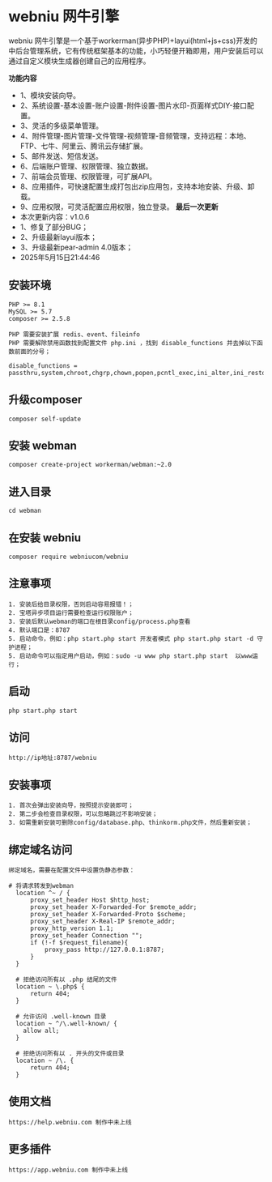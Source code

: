 # webniu 网牛引擎
webniu 网牛引擎是一个基于workerman(异步PHP)+layui(html+js+css)开发的中后台管理系统，它有传统框架基本的功能，小巧轻便开箱即用，用户安装后可以通过自定义模块生成器创建自己的应用程序。

**功能内容** 
* 1、模块安装向导。
* 2、系统设置-基本设置-账户设置-附件设置-图片水印-页面样式DIY-接口配置。
* 3、灵活的多级菜单管理。
* 4、附件管理-图片管理-文件管理-视频管理-音频管理，支持远程：本地、FTP、七牛、阿里云、腾讯云存储扩展。
* 5、邮件发送、短信发送。
* 6、后端账户管理、权限管理、独立数据。
* 7、前端会员管理、权限管理，可扩展API。
* 8、应用插件，可快速配置生成打包出zip应用包，支持本地安装、升级、卸载。
* 9、应用权限，可灵活配置应用权限，独立登录。
**最后一次更新** 
* 本次更新内容：v1.0.6
* 1、修复了部分BUG；
* 2、升级最新layui版本；
* 3、升级最新pear-admin 4.0版本；
* 2025年5月15日21:44:46
## 安装环境
```
PHP >= 8.1
MySQL >= 5.7
composer >= 2.5.8
```
```
PHP 需要安装扩展 redis、event、fileinfo
PHP 需要解除禁用函数找到配置文件 php.ini ，找到 disable_functions 并去掉以下函数前面的分号；
```
```
disable_functions = passthru,system,chroot,chgrp,chown,popen,pcntl_exec,ini_alter,ini_restore,dl,openlog,syslog,readlink,symlink,popepassthru,pcntl_waitpid,pcntl_wifexited,pcntl_wifstopped,pcntl_wifsignaled,pcntl_wifcontinued,pcntl_wexitstatus,pcntl_wtermsig,pcntl_wstopsig,pcntl_get_last_error,pcntl_strerror,pcntl_sigprocmask,pcntl_sigwaitinfo,pcntl_sigtimedwait,pcntl_exec,pcntl_getpriority,pcntl_setpriority,imap_open,apache_setenv
```
## 升级composer
```
composer self-update
```
## 安装 webman
```
composer create-project workerman/webman:~2.0
```
## 进入目录
```
cd webman
```
## 在安装 webniu
```
composer require webniucom/webniu
```
## 注意事项
```
1. 安装后给目录权限，否则启动容易报错！；
2. 宝塔异步项目运行需要检查运行权限账户；
3. 安装后默认webman的端口在根目录config/process.php查看
4. 默认端口是：8787
5. 启动命令，例如：php start.php start 开发者模式 php start.php start -d 守护进程；
5. 启动命令可以指定用户启动，例如：sudo -u www php start.php start  以www运行；
```
## 启动
```
php start.php start
```
## 访问
```
http://ip地址:8787/webniu
```
## 安装事项
```
1. 首次会弹出安装向导，按照提示安装即可；
2. 第二步会检查目录权限，可以忽略跳过不影响安装；
3. 如需重新安装可删除config/database.php、thinkorm.php文件，然后重新安装；
```
## 绑定域名访问
```
绑定域名，需要在配置文件中设置伪静态参数：
```
```
# 将请求转发到webman
  location ^~ / {
      proxy_set_header Host $http_host;
      proxy_set_header X-Forwarded-For $remote_addr;
      proxy_set_header X-Forwarded-Proto $scheme;
      proxy_set_header X-Real-IP $remote_addr;
      proxy_http_version 1.1;
      proxy_set_header Connection "";
      if (!-f $request_filename){
          proxy_pass http://127.0.0.1:8787;
      }
  }

  # 拒绝访问所有以 .php 结尾的文件
  location ~ \.php$ {
      return 404;
  }

  # 允许访问 .well-known 目录
  location ~ ^/\.well-known/ {
    allow all;
  }

  # 拒绝访问所有以 . 开头的文件或目录
  location ~ /\. {
      return 404;
  }
```
## 使用文档
```
https://help.webniu.com 制作中未上线
```
## 更多插件
```
https://app.webniu.com 制作中未上线
```

 

